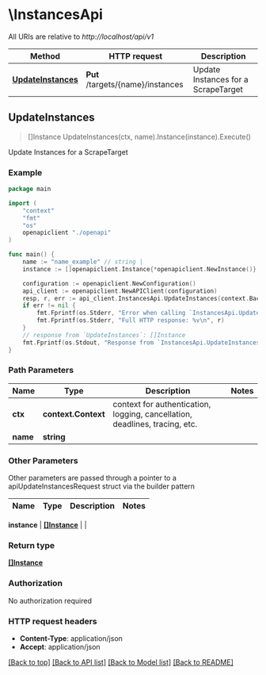 # \InstancesApi

All URIs are relative to *http://localhost/api/v1*

Method | HTTP request | Description
------------- | ------------- | -------------
[**UpdateInstances**](InstancesApi.md#UpdateInstances) | **Put** /targets/{name}/instances | Update Instances for a ScrapeTarget



## UpdateInstances

> []Instance UpdateInstances(ctx, name).Instance(instance).Execute()

Update Instances for a ScrapeTarget

### Example

```go
package main

import (
    "context"
    "fmt"
    "os"
    openapiclient "./openapi"
)

func main() {
    name := "name_example" // string | 
    instance := []openapiclient.Instance{*openapiclient.NewInstance()} // []Instance | 

    configuration := openapiclient.NewConfiguration()
    api_client := openapiclient.NewAPIClient(configuration)
    resp, r, err := api_client.InstancesApi.UpdateInstances(context.Background(), name).Instance(instance).Execute()
    if err != nil {
        fmt.Fprintf(os.Stderr, "Error when calling `InstancesApi.UpdateInstances``: %v\n", err)
        fmt.Fprintf(os.Stderr, "Full HTTP response: %v\n", r)
    }
    // response from `UpdateInstances`: []Instance
    fmt.Fprintf(os.Stdout, "Response from `InstancesApi.UpdateInstances`: %v\n", resp)
}
```

### Path Parameters


Name | Type | Description  | Notes
------------- | ------------- | ------------- | -------------
**ctx** | **context.Context** | context for authentication, logging, cancellation, deadlines, tracing, etc.
**name** | **string** |  | 

### Other Parameters

Other parameters are passed through a pointer to a apiUpdateInstancesRequest struct via the builder pattern


Name | Type | Description  | Notes
------------- | ------------- | ------------- | -------------

 **instance** | [**[]Instance**](Instance.md) |  | 

### Return type

[**[]Instance**](Instance.md)

### Authorization

No authorization required

### HTTP request headers

- **Content-Type**: application/json
- **Accept**: application/json

[[Back to top]](#) [[Back to API list]](../README.md#documentation-for-api-endpoints)
[[Back to Model list]](../README.md#documentation-for-models)
[[Back to README]](../README.md)

